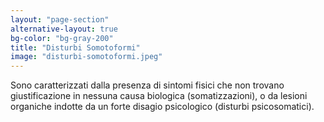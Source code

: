 ```yaml
---
layout: "page-section"
alternative-layout: true
bg-color: "bg-gray-200"
title: "Disturbi Somotoformi"
image: "disturbi-somotoformi.jpeg"
---
```


Sono caratterizzati dalla presenza di sintomi fisici che non trovano giustificazione in nessuna causa biologica (somatizzazioni), o da lesioni organiche indotte da un forte disagio psicologico (disturbi psicosomatici).
